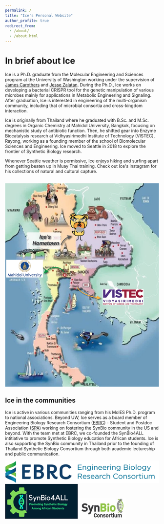 ```yaml
---
permalink: /
title: "Ice's Personal Website"
author_profile: true
redirect_from: 
  - /about/
  - /about.html
---
```


# In brief about Ice

Ice is a Ph.D. graduate from the Molecular Engineering and Sciences program at the University of Washington working under the supervision of [James Carothers](https://sites.google.com/view/carothersresearchgroup/home?authuser=0) and [Jesse Zalatan](https://depts.washington.edu/jzlab/drupal/). 
During the Ph.D., Ice works on developing a bacterial CRISPR tool for the genetic manipulation of various microbes mainly for applications in Metabolic Engineering and Signaling. After graduation, Ice is interested in engineering of the multi-organism community, including that of microbial consortia and cross-kingdom interaction.

Ice is originally from Thailand where he graduated with B.Sc. and M.Sc. degrees in Organic Chemistry at Mahidol University, Bangkok, focusing on mechanistic study of antibiotic function. Then, he shifted gear into Enzyme Biocatalysis research at Vidhyasirimedhi Institute of Technology (VISTEC), Rayong, working as a founding member of the school of Biomolecular Sciences and Engineering. Ice moved to Seattle in 2018 to explore the frontier of Synthetic Biology research.

Whenever Seattle weather is permissive, Ice enjoys hiking and surfing apart from getting beaten up in Muay Thai training. Check out Ice's instagram for his collections of natural and cultural capture.

<br/><img src='/images/Thai-cultural-map_customized.png'>

## Ice in the communities

Ice is active in various communities ranging from his MolES Ph.D. program to national associations. Beyond UW, Ice serves as a board member of Engineering Biology Research Consortium ([EBRC](https://ebrc.org/)) - Student and Postdoc Association ([SPA](https://ebrc.org/cholpisit-kiattisewee/)) working on fostering the SynBio community in the US and beyond. With the team met at EBRC, we co-founded the SynBio4ALL intitiative to promote Synthetic Biology education for African students. Ice is also supporting the SynBio community in Thailand prior to the founding of Thailand Synthetic Biology Consortium through both academic lectureship and public communication.

[<img src="/images/logo-EBRC.png">](https://ebrc.org/student-postdoc-association/)
[<img src="/images/logo-SynBio4ALL.png">](https://synbio4all.wixsite.com/synbio4all/education)
[<img src="/images/logo-Thai-SynBio.jpg">](https://www.th-synbioconsortium.com/)